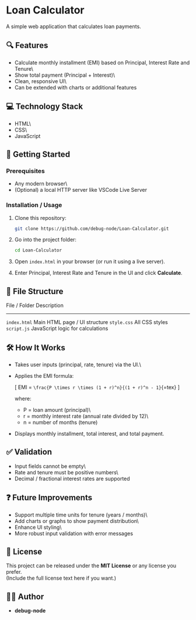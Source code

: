 # Loan Calculator

A simple web application that calculates loan payments.

## 🔍 Features

-   Calculate monthly installment (EMI) based on Principal, Interest
    Rate and Tenure\
-   Show total payment (Principal + Interest)\
-   Clean, responsive UI\
-   Can be extended with charts or additional features

## 💻 Technology Stack

-   HTML\
-   CSS\
-   JavaScript

## 🚀 Getting Started

### Prerequisites

-   Any modern browser\
-   (Optional) a local HTTP server like VSCode Live Server

### Installation / Usage

1.  Clone this repository:

    ``` bash
    git clone https://github.com/debug-node/Loan-Calculator.git
    ```

2.  Go into the project folder:

    ``` bash
    cd Loan-Calculator
    ```

3.  Open `index.html` in your browser (or run it using a live server).

4.  Enter Principal, Interest Rate and Tenure in the UI and click
    **Calculate**.

## 📁 File Structure

  File / Folder   Description
  --------------- -----------------------------------
  `index.html`    Main HTML page / UI structure
  `style.css`     All CSS styles
  `script.js`     JavaScript logic for calculations

## 🛠️ How It Works

-   Takes user inputs (principal, rate, tenure) via the UI.\

-   Applies the EMI formula:

    \[ EMI = `\frac{P \times r \times (1 + r)^n}{(1 + r)^n - 1}`{=tex}
    \]

    where:

    -   P = loan amount (principal)\
    -   r = monthly interest rate (annual rate divided by 12)\
    -   n = number of months (tenure)

-   Displays monthly installment, total interest, and total payment.

## ✅ Validation

-   Input fields cannot be empty\
-   Rate and tenure must be positive numbers\
-   Decimal / fractional interest rates are supported

## ❓ Future Improvements

-   Support multiple time units for tenure (years / months)\
-   Add charts or graphs to show payment distribution\
-   Enhance UI styling\
-   More robust input validation with error messages

## 📄 License

This project can be released under the **MIT License** or any license
you prefer.\
(Include the full license text here if you want.)

## 🧑‍💻 Author

-   **debug-node**
